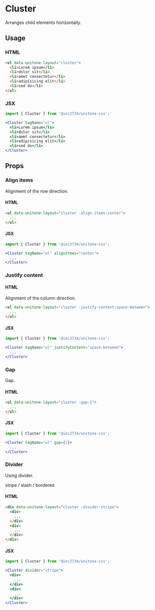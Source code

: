 # Cluster

Arranges child elements horizontally.

## Usage

### HTML

```html
<ul data-unitone-layout="cluster">
  <li>Lorem ipsum</li>
  <li>dolor sit</li>
  <li>amet consectetur</li>
  <li>adipisicing elit</li>
  <li>sed do</li>
</ul>
```

### JSX

```jsx
import { Cluster } from '@inc2734/unitone-css';

<Cluster tagName="ul">
  <li>Lorem ipsum</li>
  <li>dolor sit</li>
  <li>amet consectetur</li>
  <li>adipisicing elit</li>
  <li>sed do</li>
</Cluster>
```

## Props

### Align items

Alignment of the row direction.

#### HTML

```html
<ul data-unitone-layout="cluster -align-items:center">
  ...
</ul>
```

#### JSX

```jsx
import { Cluster } from '@inc2734/unitone-css';

<Cluster tagName="ul" alignItems="center">
  ...
</Cluster>
```

### Justify content

#### HTML

Alignment of the column direction.

```html
<ul data-unitone-layout="cluster -justify-content:space-between">
  ...
</ul>
```

#### JSX

```jsx
import { Cluster } from '@inc2734/unitone-css';

<Cluster tagName="ul" justifyContent="space-between">
  ...
</Cluster>
```

### Gap

Gap.

#### HTML

```html
<ul data-unitone-layout="cluster -gap:1">
  ...
</ul>
```

#### JSX

```jsx
import { Cluster } from '@inc2734/unitone-css';

<Cluster tagName="ul" gap={1}>
  ...
</Cluster>
```

### Divider

Using divider.

stripe / slash / bordered

#### HTML

```html
<div data-unitone-layout="cluster -divider:stripe">
  <div>
    ...
  </div>
  <div>
    ...
  </div>
</div>
```

#### JSX

```jsx
import { Cluster } from '@inc2734/unitone-css';

<Cluster divider="stripe">
  <div>
    ...
  </div>
  <div>
    ...
  </div>
</Cluster>
```

